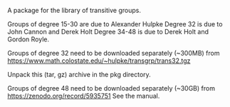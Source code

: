 A package for the library of transitive groups.

Groups of degree 15-30 are due to Alexander Hulpke
Degree 32 is due to John Cannon and Derek Holt
Degree 34-48 is due to Derek Holt and Gordon Royle.

Groups of degree 32 need to be downloaded separately (~300MB) from
https://www.math.colostate.edu/~hulpke/transgrp/trans32.tgz

Unpack this (tar, gz) archive in the pkg directory.

Groups of degree 48 need to be downloaded separately (~30GB) from
https://zenodo.org/record/5935751
See the manual.


